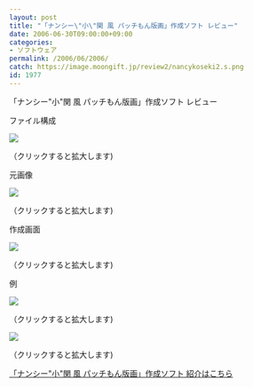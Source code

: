 ```yaml
---
layout: post
title: "「ナンシー\"小\"関 風 パッチもん版画」作成ソフト レビュー"
date: 2006-06-30T09:00:00+09:00
categories:
- ソフトウェア
permalink: /2006/06/2006/
catch: https://image.moongift.jp/review2/nancykoseki2.s.png
id: 1977
---
```

「ナンシー"小"関 風 パッチもん版画」作成ソフト レビュー  
<!--more-->

ファイル構成

  

[![](https://image.moongift.jp/review2/nancykoseki3.s.png)](https://image.moongift.jp/review2/nancykoseki3.png)  
  
（クリックすると拡大します)

  

元画像

  

[![](https://image.moongift.jp/review2/nancykoseki1.s.png)](https://image.moongift.jp/review2/nancykoseki1.png)  
  
（クリックすると拡大します)

  

作成画面

  

[![](https://image.moongift.jp/review2/nancykoseki2.s.png)](https://image.moongift.jp/review2/nancykoseki2.png)  
  
（クリックすると拡大します)

  

例

  

[![](https://image.moongift.jp/review2/nancykoseki4.s.png)](https://image.moongift.jp/review2/nancykoseki4.png)  
  
（クリックすると拡大します)

  

[![](https://image.moongift.jp/review2/nancykoseki5.s.png)](https://image.moongift.jp/review2/nancykoseki5.png)  
  
（クリックすると拡大します)

  

[「ナンシー"小"関 風 パッチもん版画」作成ソフト 紹介はこちら](http://fw.moongift.jp/intro/i-2000.html)

